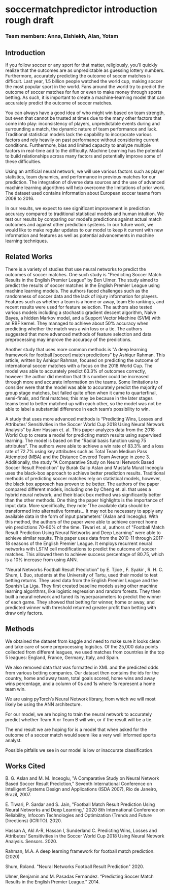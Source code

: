 # soccermatchpredictor introduction rough draft

### Team members: Anna, Elshiekh, Alan, Yotam

## Introduction

If you follow soccer or any sport for that matter, religiously, you’ll quickly realize that the outcomes are as unpredictable as guessing lottery numbers. Furthermore, accurately predicting the outcome of soccer matches is difficult. Last year, 1.5 billion people watched the world cup, making soccer the most popular sport in the world. Fans around the world try to predict the outcome of soccer matches for fun or even to make money through sports betting. As such, it is important to create a machine-learning model that can accurately predict the outcome of soccer matches. 

You can always have a good idea of who might win based on team strength, but even that cannot be trusted at times due to the many other factors that come into play: inconsistency of players, unpredictable events during and surrounding a match, the dynamic nature of team performance and luck. Traditional statistical models lack the capability to incorporate various factors and rely heavily on past performance without considering current conditions. Furthermore, bias and limited capacity to analyze multiple factors in real-time add to the difficulty. Machine Learning has the potential to build relationships across many factors and potentially improve some of these difficulties.

Using an artificial neural network, we will use various factors such as player statistics, team dynamics, and performance in previous matches for our prediction. The integration of diverse data sources and the use of advanced machine learning algorithms will help overcome the limitations of prior work. The dataset used contains information about European soccer teams from 2008 to 2016.

In our results, we expect to see significant improvement in prediction accuracy compared to traditional statistical models and human intuition. We test our results by comparing our model’s predictions against actual match outcomes and against other prediction systems. In our future work, we would like to make regular updates to our model to keep it current with new information and features as well as potential advancements in machine learning techniques. 

## Related Works

There is a variety of studies that use neural networks to predict the outcomes of soccer matches. One such study is "Predicting Soccer Match Results in the English Premier League" by Ben Ulmer. The study aimed to predict the results of soccer matches in the English Premier League using machine learning models. The authors faced challenges such as the randomness of soccer data and the lack of injury information for players. Features such as whether a team is a home or away, team Elo rankings, and recent results were used for feature selection. The authors also tested various models including a stochastic gradient descent algorithm, Naive Bayes, a hidden Markov model, and a Support Vector Machine (SVM) with an RBF kernel. They managed to achieve about 50% accuracy when predicting whether the match was a win loss or a tie. The authors suggested that more advanced methods of feature selection and data preprocessing may improve the accuracy of the predictions. 

Another study that uses more common methods is "A deep learning framework for football [soccer] match predictions” by Ashiqur Rahman. This article, written by Ashiqur Rahman, focused on predicting the outcome of international soccer matches with a focus on the 2018 World Cup. The model was able to accurately predict 63.3% of outcomes correctly, however the author did mention that this number could be increased through more and accurate information on the teams. Some limitations to consider were that the model was able to accurately predict the majority of group stage matches, but failed quite often when it came to quarterfinal, semi-finals, and final matches; this may be because in the later stages teams tend to better matched up with each other, so the model was not be able to label a substantial difference in each team’s possibility to win.

A study that uses more advanced methods is “Predicting Wins, Losses and Attributes’ Sensitivities in the Soccer World Cup 2018 Using Neural Network Analysis” by Amr Hassan et. al. This paper analyzes data from the 2018 World Cup to create a model for predicting match results using supervised learning. The model is based on the “Radial basis function using 75 attributes”. The authors were able to achieve a win rate of 83.3% and a loss rate of 72.7% using key attributes such as Total Team Medium Pass Attempted (MBA) and the Distance Covered Team Average in zone 3. Additionally, the study “A Comparative Study on Neural Network Based Soccer Result Prediction” by Burak Galip Aslan and Mustafa Murat Inceoglu uses the black-box approach to achieve better prediction results. Traditional methods of predicting soccer matches rely on statistical models, however, the black box approach has proven to be better. The authors of the paper compared different models, including one by Cheng et. al. that uses a hybrid neural network, and their black box method was significantly better than the other methods. One thing the paper highlights is the importance of input data. More specifically, they note ‘The available data should be transformed into alternative formats… It may not be necessary to apply any available data in the form of input parameters’ (Aslan and Inceoglu). With this method, the authors of the paper were able to achieve correct home win predictions 70-80% of the time. Tiwari et. al, authors of "Football Match Result Prediction Using Neural Networks and Deep Learning" were able to achieve similar results. This paper uses data from the 2010-11 through 2017-18 seasons of the English Premier League. It employs recurrent neural networks with LSTM cell modifications to predict the outcome of soccer matches. This allowed them to achieve success percentage of 80.75, which is a 10% increase from using ANN.

 “Neural Networks Football Result Prediction” by E. Tjioe , F. Syakir , R. H. C. Shum, I. Buo, students at the University of Tartu, used their model to test betting returns. They used data from the English Premier League and the Spanish La Liga. They first created baseline models using other machine learning algorithms, like logistic regression and random forests. They then built a neural network and tuned its hyperparameters to predict the winner of each game. They showed that betting for winner, home or away, and predicted winner with threshold returned greater profit than betting with draw only factors.
 
## Methods

We obtained the dataset from kaggle and need to make sure it looks clean and take care of some preprocessing logistics. Of the 25,000 data points collected from different leagues, we used matches from countries in the top 5 leagues: England, France, Germany, Italy, and Spain. 

We also removed data that was formatted in XML and the predicted odds from various betting companies. Our dataset then contains the ids for the country, home and away team, total goals scored, home wins and away wins percentage, and a column of 0s and 1s where 1s represent a home team win.

We are using pyTorch’s Neural Network library, from which we will most likely be using the ANN architecture.

For our model, we are hoping to train the neural network to accurately predict whether Team A or Team B will win, or if the result will be a tie.

The end result we are hoping for is a model that when asked for the outcome of a soccer match would seem like a very well informed sports analyst.

Possible pitfalls we see in our model is low or inaccurate classification.


## Works Cited
B. G. Aslan and M. M. Inceoglu, "A Comparative Study on Neural Network Based Soccer Result Prediction," Seventh International Conference on Intelligent Systems Design and Applications (ISDA 2007), Rio de Janeiro, Brazil, 2007.

E. Tiwari, P. Sardar and S. Jain, "Football Match Result Prediction Using Neural Networks and Deep Learning," 2020 8th International Conference on Reliability, Infocom Technologies and Optimization (Trends and Future Directions) (ICRITO). 2020.

Hassan A, Akl A-R, Hassan I, Sunderland C. Predicting Wins, Losses and Attributes’ Sensitivities in the Soccer World Cup 2018 Using Neural Network Analysis. Sensors. 2020.

Rahman, M.A. A deep learning framework for football match prediction. (2020)

Shum, Roland. "Neural Networks Football Result Prediction" 2020.

Ulmer, Benjamin and M. Pasadas Fernández. “Predicting Soccer Match Results in the English Premier League.” 2014.


